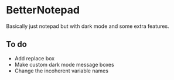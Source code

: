 # BetterNotepad
Basically just notepad but with dark mode and some extra features.

## To do
* Add replace box
* Make custom dark mode message boxes
* Change the incoherent variable names

